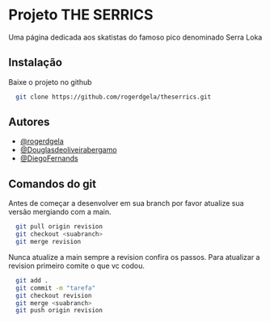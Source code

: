 
# Projeto THE SERRICS

Uma página dedicada aos skatistas do famoso pico denominado Serra Loka


## Instalação

Baixe o projeto no github

```bash
  git clone https://github.com/rogerdgela/theserrics.git
```


## Autores

- [@rogerdgela](https://github.com/rogerdgela)
- [@Douglasdeoliveirabergamo](https://github.com/Douglasdeoliveirabergamo)
- [@DiegoFernands](https://github.com/DiegoFernands)


## Comandos do git

Antes de começar a desenvolver em sua branch por favor atualize sua versão mergiando com a main.

```bash
  git pull origin revision
  git checkout <suabranch>
  git merge revision
```

Nunca atualize a main sempre a revision confira os passos. Para atualizar a revision primeiro comite o que vc codou.

```bash
  git add .
  git commit -m "tarefa"
  git checkout revision
  git merge <suabranch>
  git push origin revision
```

